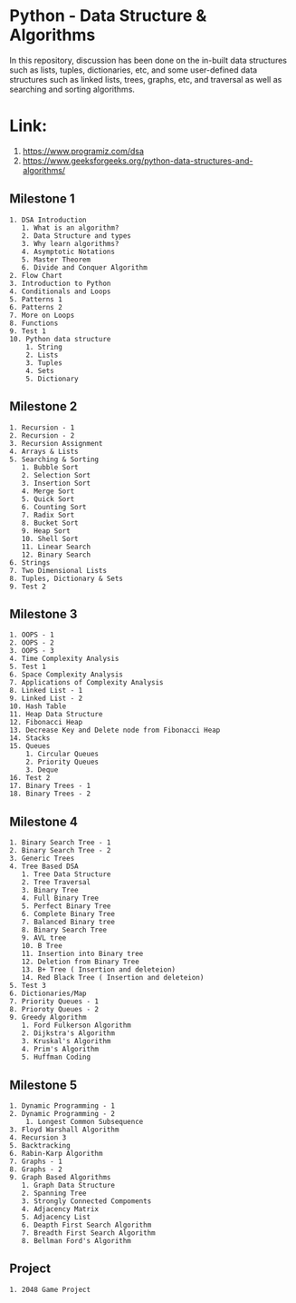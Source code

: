 # Python - Data Structure & Algorithms
In this repository, discussion has been done on the in-built data structures such as lists, tuples, dictionaries, etc, and some user-defined data structures such as linked lists, trees, graphs, etc, and traversal as well as searching and sorting algorithms.

# Link: 
   1. https://www.programiz.com/dsa
   2. https://www.geeksforgeeks.org/python-data-structures-and-algorithms/

 ## Milestone 1
    1. DSA Introduction
       1. What is an algorithm?
       2. Data Structure and types
       3. Why learn algorithms?
       4. Asymptotic Notations
       5. Master Theorem
       6. Divide and Conquer Algorithm
    2. Flow Chart
    3. Introduction to Python
    4. Conditionals and Loops
    5. Patterns 1
    6. Patterns 2
    7. More on Loops
    8. Functions
    9. Test 1
    10. Python data structure
        1. String
        2. Lists
        3. Tuples
        4. Sets
        5. Dictionary
    
## Milestone 2
    1. Recursion - 1
    2. Recursion - 2
    3. Recursion Assignment
    4. Arrays & Lists
    5. Searching & Sorting
       1. Bubble Sort
       2. Selection Sort
       3. Insertion Sort
       4. Merge Sort
       5. Quick Sort
       6. Counting Sort
       7. Radix Sort
       8. Bucket Sort
       9. Heap Sort
       10. Shell Sort
       11. Linear Search
       12. Binary Search
    6. Strings
    7. Two Dimensional Lists
    8. Tuples, Dictionary & Sets
    9. Test 2
    
 ## Milestone 3
    1. OOPS - 1
    2. OOPS - 2
    3. OOPS - 3
    4. Time Complexity Analysis
    5. Test 1
    6. Space Complexity Analysis
    7. Applications of Complexity Analysis
    8. Linked List - 1
    9. Linked List - 2
    10. Hash Table
    11. Heap Data Structure
    12. Fibonacci Heap
    13. Decrease Key and Delete node from Fibonacci Heap
    14. Stacks
    15. Queues
        1. Circular Queues
        2. Priority Queues
        3. Deque
    16. Test 2
    17. Binary Trees - 1
    18. Binary Trees - 2
    
 ## Milestone 4
    1. Binary Search Tree - 1
    2. Binary Search Tree - 2
    3. Generic Trees
    4. Tree Based DSA
       1. Tree Data Structure
       2. Tree Traversal
       3. Binary Tree
       4. Full Binary Tree
       5. Perfect Binary Tree
       6. Complete Binary Tree
       7. Balanced Binary tree
       8. Binary Search Tree
       9. AVL tree
       10. B Tree
       11. Insertion into Binary tree
       12. Deletion from Binary Tree
       13. B+ Tree ( Insertion and deleteion)
       14. Red Black Tree ( Insertion and deleteion)
    5. Test 3
    6. Dictionaries/Map
    7. Priority Queues - 1
    8. Prioroty Queues - 2
    9. Greedy Algorithm
       1. Ford Fulkerson Algorithm
       2. Dijkstra's Algorithm
       3. Kruskal's Algorithm
       4. Prim's Algorithm
       5. Huffman Coding
  
  ## Milestone 5
    1. Dynamic Programming - 1
    2. Dynamic Programming - 2
        1. Longest Common Subsequence
    3. Floyd Warshall Algorithm
    4. Recursion 3
    5. Backtracking
    6. Rabin-Karp Algorithm
    7. Graphs - 1
    8. Graphs - 2
    9. Graph Based Algorithms
       1. Graph Data Structure
       2. Spanning Tree
       3. Strongly Connected Compoments
       4. Adjacency Matrix
       5. Adjacency List
       6. Deapth First Search Algorithm
       7. Breadth First Search Algorithm
       8. Bellman Ford's Algorithm
 
 ## Project
    1. 2048 Game Project
